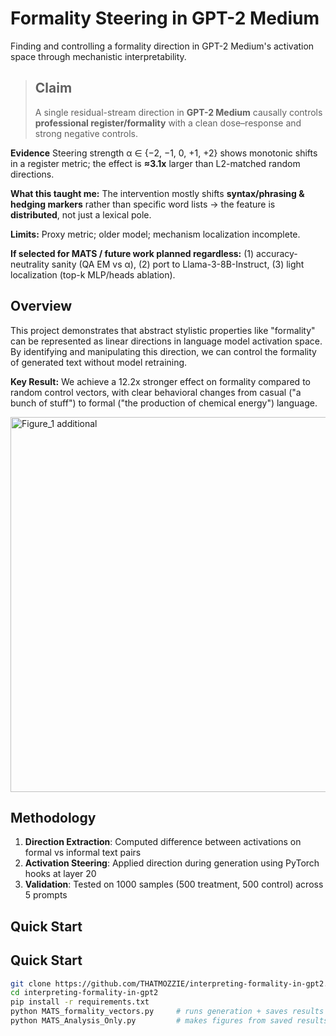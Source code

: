 # Formality Steering in GPT-2 Medium

Finding and controlling a formality direction in GPT-2 Medium's activation space through mechanistic interpretability.

> ## Claim
> A single residual-stream direction in **GPT-2 Medium** causally controls **professional register/formality** with a clean dose–response and strong negative controls.

**Evidence** Steering strength α ∈ {−2, −1, 0, +1, +2} shows monotonic shifts in a register metric; the effect is **≈3.1x** larger than L2-matched random directions.

**What this taught me:** The intervention mostly shifts **syntax/phrasing & hedging markers** rather than specific word lists -> the feature is **distributed**, not just a lexical pole.

**Limits:** Proxy metric; older model; mechanism localization incomplete.

**If selected for MATS / future work planned regardless:** (1) accuracy-neutrality sanity (QA EM vs α), (2) port to Llama-3-8B-Instruct, (3) light localization (top-k MLP/heads ablation).



## Overview

This project demonstrates that abstract stylistic properties like "formality" can be represented as linear directions in language model activation space. By identifying and manipulating this direction, we can control the formality of generated text without model retraining.

**Key Result:** We achieve a 12.2x stronger effect on formality compared to random control vectors, with clear behavioral changes from casual ("a bunch of stuff") to formal ("the production of chemical energy") language.

<img width="1000" height="600" alt="Figure_1 additional" src="https://github.com/user-attachments/assets/e87ad9a6-6643-40ad-942c-eaac8fde1866" />

## Methodology


1. **Direction Extraction**: Computed difference between activations on formal vs informal text pairs
2. **Activation Steering**: Applied direction during generation using PyTorch hooks at layer 20
3. **Validation**: Tested on 1000 samples (500 treatment, 500 control) across 5 prompts

## Quick Start

## Quick Start
```bash
git clone https://github.com/THATMOZZIE/interpreting-formality-in-gpt2.git
cd interpreting-formality-in-gpt2
pip install -r requirements.txt
python MATS_formality_vectors.py     # runs generation + saves results
python MATS_Analysis_Only.py         # makes figures from saved results

